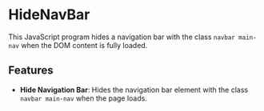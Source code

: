 # HideNavBar

This JavaScript program hides a navigation bar with the class `navbar main-nav` when the DOM content is fully loaded.

## Features

- **Hide Navigation Bar**: Hides the navigation bar element with the class `navbar main-nav` when the page loads.
